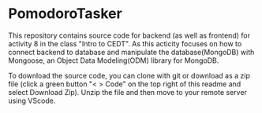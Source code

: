# PomodoroTasker

This repository contains source code for backend (as well as frontend) for activity 8 in the class "Intro to CEDT".
As this acticity focuses on how to connect backend to database and manipulate the database(MongoDB) with Mongoose, an Object Data Modeling(ODM) library for MongoDB.

To download the source code, you can clone with git or download as a zip file (click a green button "< > Code" on the top right of this readme and select Download Zip).
Unzip the file and then move to your remote server using VScode.
